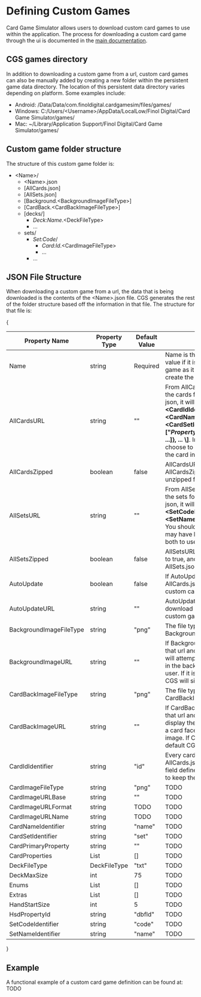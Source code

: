 # Defining Custom Games
Card Game Simulator allows users to download custom card games to use within the application. The process for downloading a custom card game through the ui is documented in the [main documentation](README.md).

## CGS games directory
In addition to downloading a custom game from a url, custom card games can also be manually added by creating a new folder within the persistent game data directory. The location of this persistent data directory varies depending on platform. Some examples include:
- Android: /Data/Data/com.finoldigital.cardgamesim/files/games/
- Windows: C:/Users/\<Username\>/AppData/LocalLow/Finol Digital/Card Game Simulator/games/
- Mac: ~/Library/Application Support/Finol Digital/Card Game Simulator/games/

## Custom game folder structure
The structure of this custom game folder is:
- \<Name\>/
  - \<Name\>.json
  - [AllCards.json]
  - [AllSets.json]
  - [Background.\<BackgroundImageFileType\>]
  - [CardBack.\<CardBackImageFileType\>]
  - [decks/]
    - *Deck:Name*.\<DeckFileType\>
    - ...
  - sets/
    - *Set:Code*/
      - *Card:Id*.\<CardImageFileType\>
      - ...
    - ...

## JSON File Structure
When downloading a custom game from a url, the data that is being downloaded is the contents of the \<Name\>.json file. CGS generates the rest of the folder structure based off the information in that file. The structure for that file is:

{

| Property Name | Property Type | Default Value | Description |
| --- | --- | --- | --- |
| Name | string | Required | Name is the only required field, as all other fields will use a default value if it is not assigned. This name is the name of the custom card game as it appears in the dropdown in the main menu, and CGS will create the data for the card game in a folder with this name. |
| AllCardsURL | string | "" | From AllCardsURL, CGS downloads the json that contains info about the cards for the game. If CGS is able to successfully download this json, it will save it as AllCards.json. The structure of this file is **\\[ {"\<CardIdIdentifier\>":"*Card:Id*", ["\<CardNameIdentifier\>":"*Card:Name*"], ["\<CardSetIdentifier\>":"*Card:SetCode*"], ["*PropertyDefValuePair:Def:Name*":"*PropertyDefValuePair:Value*", ...]}, ... \\]**. Information about these fields can be found below. You may choose to not have an AllCards.json, since you may instead define all the card information directly in AllSets.json. |
| AllCardsZipped | boolean | false | AllCardsURL may point to a zipped file. If it is zipped, set AllCardsZipped to true, and CGS will unzip the file and then save the unzipped file as AllCards.json. |
| AllSetsURL | string | "" | From AllSetsURL, CGS downloads the json that contains info about the sets for the game. If CGS is able to successfully download this json, it will save it as AllSets.json. The structure of this file is **\\[ {"\<SetCodeIdentifier\>":"*Card:SetCode*", ["\<SetNameIdentifier\>":"*Set:Name*"], [cards:<AllCards.json>}], ... \\]**. You should have at least 1 of either AllCards.json or AllSets.json. You may have both, and if you have both, CGS will combine the data from both to use in-game. |
| AllSetsZipped | boolean | false | AllSetsURL may point to a zipped file. If it is zipped, set AllSetsZipped to true, and CGS will unzip the file and then save the unzipped file as AllSets.json. |
| AutoUpdate | boolean | false | If AutoUpdate is true, CGS will re-download \<Name\>.json, AllCards.json, and AllSets.json every time the user starts to play that custom card game. |
| AutoUpdateURL | string | "" | AutoUpdateURL should correspond to the URL from which users download \<Name\>.json. CGS will automatically redownload the custom game from this url if AutoUpdate is set to true. |
| BackgroundImageFileType | string | "png" | The file type extension for the image file that CGS downloads from BackgroundImageURL. |
| BackgroundImageURL | string | "" | If BackgroundImageURL is a valid url, CGS will download the image at that url and save it as Background.\<BackgroundImageFileType\>. CGS will attempt to display the  Background.\<BackgroundImageFileType\> in the background anytime the custom card game is selected by the user. If it is unable to read Background.\<BackgroundImageFileType\>, CGS will simply display the CGS logo in the background. |
| CardBackImageFileType | string | "png" | The file type extension for the image file that CGS downloads from CardBackImageURL. |
| CardBackImageURL | string | "" | If CardBackImageURL is a valid url, CGS will download the image at that url and save it as CardBack.\<CardBackImageFileType\>. CGS will display the CardBack.\<CardBackImageFileType\> when the user turns a card facedown or if CGS is unable to find the appropriate card image. If CGS is unable to get a custom card back, CGS will use the default CGS card back. |
| CardIdIdentifier | string | "id" | Every card must have a unique card id. When defining a card in AllCards.json or AllSets.json, you can have the card id mapped to the field defined by CardIdIdentifier. Most custom games will likely want to keep the default CardIdIdentifier. |
| CardImageFileType | string | "png" | TODO |
| CardImageURLBase | string | "" | TODO |
| CardImageURLFormat | string | TODO | TODO |
| CardImageURLName | string | TODO | TODO |
| CardNameIdentifier | string | "name" | TODO |
| CardSetIdentifier | string | "set" | TODO |
| CardPrimaryProperty | string | "" | TODO |
| CardProperties | List<PropertyDef> | [] | TODO |
| DeckFileType | DeckFileType | "txt" | TODO |
| DeckMaxSize | int | 75 | TODO |
| Enums | List<EnumDef> | [] | TODO |
| Extras | List<ExtraDef> | [] | TODO |
| HandStartSize | int | 5 | TODO |
| HsdPropertyId | string | "dbfId" | TODO |
| SetCodeIdentifier | string | "code" | TODO |
| SetNameIdentifier | string | "name" | TODO |

}

## Example
A functional example of a custom card game definition can be found at: TODO